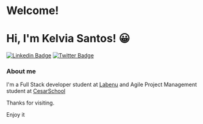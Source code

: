 # Welcome!

# Hi, I'm Kelvia Santos! :grinning:

[![Linkedin Badge](https://img.shields.io/badge/-LinkedIn-blue?style=flat-square&logo=Linkedin&logoColor=white&link=https://www.linkedin.com/in/fagnerpsantos/)](https://www.linkedin.com/in/kelvia-kelline/)
[![Twitter Badge](https://img.shields.io/badge/-Twitter-1ca0f1?style=flat-square&labelColor=1ca0f1&logo=twitter&logoColor=white&link=https://twitter.com/fagnerpsantos)](https://twitter.com/UltimoK_)

### About me
I'm a Full Stack developer student at [Labenu](https://www.labenu.com.br/) and
Agile Project Management student at [CesarSchool](https://www.cesar.school/)

Thanks for visiting.

Enjoy it
